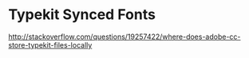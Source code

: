 # Typekit Synced Fonts

http://stackoverflow.com/questions/19257422/where-does-adobe-cc-store-typekit-files-locally
